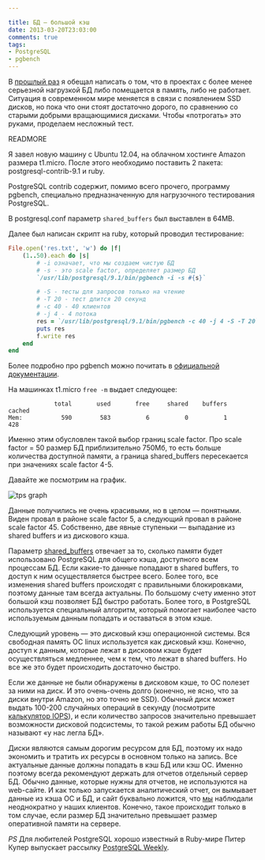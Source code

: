 ```yaml
---

title: БД — большой кэш
date: 2013-03-20T23:03:00
comments: true
tags:
- PostgreSQL
- pgbench
---
```


В [прошлый раз](blog/2013/02/24/partitioning/) я обещал написать о том, что в проектах с более менее серьезной нагрузкой
БД либо помещается в память, либо не работает. Ситуация в современном мире меняется в связи с появлением SSD дисков, но
пока что они стоят достаточно дорого, по сравнению со старыми добрыми вращающимися дисками. Чтобы «потрогать» это
руками, проделаем несложный тест.

READMORE

Я завел новую машину с Ubuntu 12.04, на облачном хостинге Amazon размера t1.micro. После этого необходимо поставить 2
пакета: postgresql-contrib-9.1 и ruby.

PostgreSQL contrib содержит, помимо всего прочего, программу pgbench, специально предназначенную для нагрузочного тестирования
PostgreSQL.

В postgresql.conf параметр `shared_buffers` был выставлен в 64MB.

Далее был написан скрипт на ruby, который проводил тестирование:

```ruby
File.open('res.txt', 'w') do |f|
	(1..50).each do |s|
		# -i означает, что мы создаем чистую БД
		# -s - это scale factor, определяет размер БД
		`/usr/lib/postgresql/9.1/bin/pgbench -i -s #{s}`

		# -S - тесты для запросов только на чтение
		# -T 20 - тест длится 20 секунд
		# -c 40 - 40 клиентов
		# -j 4 - 4 потока
		res = `/usr/lib/postgresql/9.1/bin/pgbench -c 40 -j 4 -S -T 20`
		puts res
		f.write res
	end
end
```

Более подробно про pgbench можно почитать в [официальной документации](http://www.postgresql.org/docs/9.1/static/pgbench.html).

На машинках t1.micro `free -m` выдает следующее:
```
             total       used       free     shared    buffers     cached
Mem:           590        583          6          0          1        428
```

Именно этим обусловлен такой выбор границ scale factor. Про scale factor = 50 размер БД приблизительно 750Мб, то есть
больше количества доступной памяти, а граница shared_buffers пересекается при значениях scale factor 4-5.

Давайте же посмотрим на график.

![tps graph](/images/tps-result.png)

Данные получились не очень красивыми, но в целом — понятными. Виден провал в районе scale factor 5, а следующий провал в
районе scale factor 45. Собственно, две явные ступеньки — выпадание из shared buffers и из дискового кэша.

Параметр [shared_buffers](http://www.postgresql.org/docs/9.1/static/runtime-config-resource.html#GUC-SHARED-BUFFERS)
отвечает за то, сколько памяти будет использовано PostgreSQL для общего кэша, доступного всем процессам БД. Если
какие-то данные попадают в shared buffers, то доступ к ним осуществляется быстрее всего. Более того, все изменения
shared buffers происходят с правильными блокировками, поэтому данные там всегда актуальны. По большому счету именно
этот большой кэш позволяет БД быстро работать. Более того, в PostgreSQL используется специальный алгоритм, который
помогает наиболее часто используемым данным попадать и оставаться в этом кэше.

Следующий уровень — это дисковый кэш операционной системы. Вся свободная память ОС linux используется как дисковый кэш.
Конечно, доступ к данным, которые лежат в дисковом кэше будет осуществляться медленнее, чем к тем, что лежат в shared
buffers. Но все же это будет происходить достаточно быстро.

Если же данные не были обнаружены в дисковом кэше, то ОС полезет за ними на диск. И это очень-очень долго (конечно, не
ясно, что за диски внутри Amazon, но это точно не SSD). Обычный диск может выдать 100-200 случайных операций в секунду
(посмотрите [калькулятор IOPS](http://www.wmarow.com/strcalc/)), и если количество запросов значительно превышает
возможности дисковой подсистемы, то такой режим работы БД обычно называют «у нас легла БД».

Диски являются самым дорогим ресурсом для БД, поэтому их надо экономить и тратить их ресурсы в основном только на запись.
Все актуальные данные должны попадать в кэш БД или кэш ОС. Именно поэтому всегда рекомендуют держать для отчетов
отдельный сервер БД. Обычно данные, которые нужны для отчетов, не используются на web-сайте. И как только запускается
аналитический отчет, он вымывает данные из кэша ОС и БД, и сайт буквально ложится, что [мы](http://express42.com)
наблюдали неоднократно у наших клиентов. Конечно, такое происходит только в том случае, если размер БД значительно
превышает размер оперативной памяти на сервере.

*PS* Для любителей PostgreSQL хорошо известный в Ruby-мире Питер Купер выпускает рассылку [PostgreSQL Weekly](http://postgresweekly.com/).
